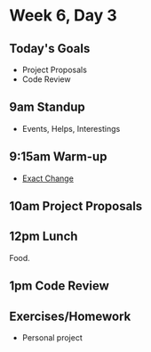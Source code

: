# Week 6, Day 3

## Today's Goals

- Project Proposals
- Code Review

## 9am Standup

- Events, Helps, Interestings

## 9:15am Warm-up

- [Exact Change](https://github.com/gSchool/g11-course-curriculum/blob/master/resources/practice/03_exactchange.js)

## 10am Project Proposals

## 12pm Lunch

Food.

## 1pm Code Review

## Exercises/Homework

- Personal project
